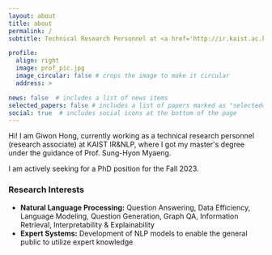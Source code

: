 ```yaml
---
layout: about
title: about
permalink: /
subtitle: Technical Research Personnel at <a href='http://ir.kaist.ac.kr/about/'>KAIST IR&NLP</a>.

profile:
  align: right
  image: prof_pic.jpg
  image_circular: false # crops the image to make it circular
  address: >

news: false  # includes a list of news items
selected_papers: false # includes a list of papers marked as "selected={true}"
social: true  # includes social icons at the bottom of the page
---
```


Hi! I am Giwon Hong, currently working as a technical research personnel (research associate) at KAIST IR&NLP, where I got my master's degree under the guidance of Prof. Sung-Hyon Myaeng.

I am actively seeking for a PhD position for the Fall 2023.

### Research Interests

- **Natural Language Processing:** Question Answering, Data Efficiency, Language Modeling, Question Generation, Graph QA, Information Retrieval, Interpretability & Explainability
- **Expert Systems:** Development of NLP models to enable the general public to utilize expert knowledge
